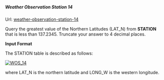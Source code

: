 ##### Weather Observation Station 14

Url: [weather-observation-station-14](https://www.hackerrank.com/challenges/weather-observation-station-14/ "weather-observation-station-14")


Query the greatest value of the Northern Latitudes (LAT_N) from **STATION** that is less than 137.2345. Truncate your answer to 4 decimal places.

**Input Format**

The STATION table is described as follows:

[![WOS_14](https://s3.amazonaws.com/hr-challenge-images/9336/1449345840-5f0a551030-Station.jpg "WOS_14")](13-Station "WOS_14")

where LAT_N is the northern latitude and LONG_W is the western longitude.
